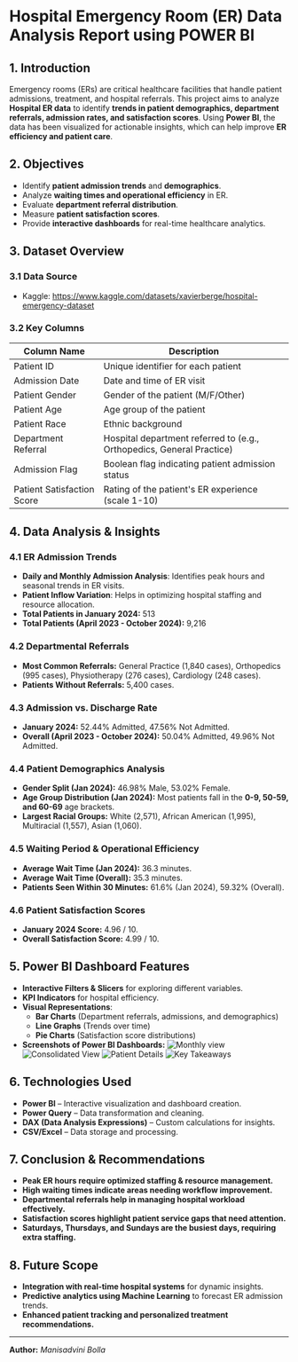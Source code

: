  # Hospital Emergency Room (ER) Data Analysis Report using POWER BI

## **1. Introduction**
Emergency rooms (ERs) are critical healthcare facilities that handle patient admissions, treatment, and hospital referrals. This project aims to analyze **Hospital ER data** to identify **trends in patient demographics, department referrals, admission rates, and satisfaction scores**. Using **Power BI**, the data has been visualized for actionable insights, which can help improve **ER efficiency and patient care**.

## **2. Objectives**
- Identify **patient admission trends** and **demographics**.
- Analyze **waiting times and operational efficiency** in ER.
- Evaluate **department referral distribution**.
- Measure **patient satisfaction scores**.
- Provide **interactive dashboards** for real-time healthcare analytics.

## **3. Dataset Overview**
### **3.1 Data Source**
- Kaggle: https://www.kaggle.com/datasets/xavierberge/hospital-emergency-dataset

### **3.2 Key Columns**
| Column Name            | Description                                       |
|-----------------------|-------------------------------------------------|
| Patient ID           | Unique identifier for each patient               |
| Admission Date       | Date and time of ER visit                        |
| Patient Gender       | Gender of the patient (M/F/Other)                |
| Patient Age         | Age group of the patient                         |
| Patient Race        | Ethnic background                                |
| Department Referral | Hospital department referred to (e.g., Orthopedics, General Practice) |
| Admission Flag      | Boolean flag indicating patient admission status |
| Patient Satisfaction Score | Rating of the patient's ER experience (scale 1-10) |

## **4. Data Analysis & Insights**
### **4.1 ER Admission Trends**
- **Daily and Monthly Admission Analysis**: Identifies peak hours and seasonal trends in ER visits.
- **Patient Inflow Variation**: Helps in optimizing hospital staffing and resource allocation.
- **Total Patients in January 2024:** 513
- **Total Patients (April 2023 - October 2024):** 9,216

### **4.2 Departmental Referrals**
- **Most Common Referrals:** General Practice (1,840 cases), Orthopedics (995 cases), Physiotherapy (276 cases), Cardiology (248 cases).
- **Patients Without Referrals:** 5,400 cases.

### **4.3 Admission vs. Discharge Rate**
- **January 2024:** 52.44% Admitted, 47.56% Not Admitted.
- **Overall (April 2023 - October 2024):** 50.04% Admitted, 49.96% Not Admitted.

### **4.4 Patient Demographics Analysis**
- **Gender Split (Jan 2024):** 46.98% Male, 53.02% Female.
- **Age Group Distribution (Jan 2024):** Most patients fall in the **0-9, 50-59, and 60-69** age brackets.
- **Largest Racial Groups:** White (2,571), African American (1,995), Multiracial (1,557), Asian (1,060).

### **4.5 Waiting Period & Operational Efficiency**
- **Average Wait Time (Jan 2024):** 36.3 minutes.
- **Average Wait Time (Overall):** 35.3 minutes.
- **Patients Seen Within 30 Minutes:** 61.6% (Jan 2024), 59.32% (Overall).

### **4.6 Patient Satisfaction Scores**
- **January 2024 Score:** 4.96 / 10.
- **Overall Satisfaction Score:** 4.99 / 10.

## **5. Power BI Dashboard Features**
- **Interactive Filters & Slicers** for exploring different variables.
- **KPI Indicators** for hospital efficiency.
- **Visual Representations**:
  - **Bar Charts** (Department referrals, admissions, and demographics)
  - **Line Graphs** (Trends over time)
  - **Pie Charts** (Satisfaction score distributions)
- **Screenshots of Power BI Dashboards:**
  ![Monthly view](https://github.com/user-attachments/assets/2c305c80-37a5-4756-a1dd-c81da5e07872)
  ![Consolidated View](https://github.com/user-attachments/assets/5b6bc354-9f48-4679-94d7-efeecc579fd6)
  ![Patient Details](https://github.com/user-attachments/assets/ac9bb539-fcea-4e97-be0c-3c464cc077fd)
  ![Key Takeaways](https://github.com/user-attachments/assets/39ea6ffa-855b-4053-ada1-0dee024315c9)


## **6. Technologies Used**
- **Power BI** – Interactive visualization and dashboard creation.
- **Power Query** – Data transformation and cleaning.
- **DAX (Data Analysis Expressions)** – Custom calculations for insights.
- **CSV/Excel** – Data storage and processing.

## **7. Conclusion & Recommendations**
- **Peak ER hours require optimized staffing & resource management.**
- **High waiting times indicate areas needing workflow improvement.**
- **Departmental referrals help in managing hospital workload effectively.**
- **Satisfaction scores highlight patient service gaps that need attention.**
- **Saturdays, Thursdays, and Sundays are the busiest days, requiring extra staffing.**

## **8. Future Scope**
- **Integration with real-time hospital systems** for dynamic insights.
- **Predictive analytics using Machine Learning** to forecast ER admission trends.
- **Enhanced patient tracking and personalized treatment recommendations.**

---
**Author:** *Manisadvini Bolla*  


